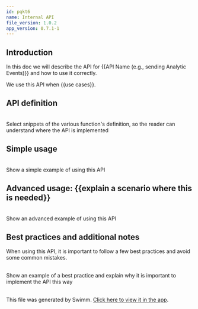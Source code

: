 ```yaml
---
id: pqkt6
name: Internal API
file_version: 1.0.2
app_version: 0.7.1-1
---
```


## Introduction
In this doc we will describe the API for {{API Name (e.g., sending Analytic Events)}} and how to use it correctly.

We use this API when {{use cases}}.

## API definition

<br/>
<!-- TEMPLATE-swimm-snippet-placeholder -->
Select snippets of the various function's definition, so the reader can understand where the API is implemented

<br/>

## Simple usage
<br/>
<!-- TEMPLATE-swimm-snippet-placeholder -->
Show a simple example of using this API

<br/>

## Advanced usage: {{explain a scenario where this is needed}}
<br/>
<!-- TEMPLATE-swimm-snippet-placeholder -->
Show an advanced example of using this API

<br/>

## Best practices and additional notes
When using this API, it is important to follow a few best practices and avoid some common mistakes.

<br/>
<!-- TEMPLATE-swimm-snippet-placeholder -->
Show an example of a best practice and explain why it is important to implement the API this way

<br/>


<br/>

This file was generated by Swimm. [Click here to view it in the app](https://app.swimm.io/repos/Z2l0aHViJTNBJTNBdGVtcGxhdGVzJTNBJTNBc3dpbW1pbw==/docs/pqkt3).

